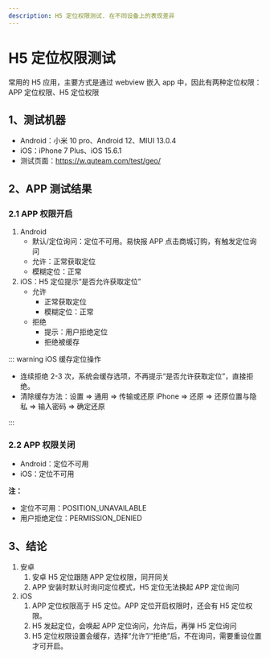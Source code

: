 ```yaml
---
description: H5 定位权限测试. 在不同设备上的表现差异
---
```


# H5 定位权限测试

常用的 H5 应用，主要方式是通过 webview 嵌入 app 中，因此有两种定位权限：APP 定位权限、H5 定位权限

## 1、测试机器

-   Android：小米 10 pro、Android 12、MIUI 13.0.4
-   iOS：iPhone 7 Plus、iOS 15.6.1
-   测试页面：https://w.quteam.com/test/geo/

## 2、APP 测试结果

### 2.1 APP 权限开启

1. Android
    - 默认/定位询问：定位不可用。易快报 APP 点击商城订购，有触发定位询问
    - 允许：正常获取定位
    - 模糊定位：正常
2. iOS：H5 定位提示“是否允许获取定位”
    - 允许
        - 正常获取定位
        - 模糊定位：正常
    - 拒绝
        - 提示：用户拒绝定位
        - 拒绝被缓存

::: warning iOS 缓存定位操作

-   连续拒绝 2-3 次，系统会缓存选项，不再提示“是否允许获取定位”，直接拒绝。
-   清除缓存方法：设置 => 通用 => 传输或还原 iPhone => 还原 => 还原位置与隐私 => 输入密码 => 确定还原

:::

### 2.2 APP 权限关闭

-   Android：定位不可用
-   iOS：定位不可用

**注：**

-   定位不可用：POSITION_UNAVAILABLE
-   用户拒绝定位：PERMISSION_DENIED

## 3、结论

1. 安卓
    1. 安卓 H5 定位跟随 APP 定位权限，同开同关
    2. APP 安装时默认时询问定位模式，H5 定位无法换起 APP 定位询问
2. iOS
    1. APP 定位权限高于 H5 定位。APP 定位开启权限时，还会有 H5 定位权限。
    2. H5 发起定位，会唤起 APP 定位询问，允许后，再弹 H5 定位询问
    3. H5 定位权限设置会缓存，选择“允许”/“拒绝”后，不在询问，需要重设位置才可开启。
